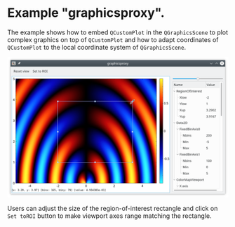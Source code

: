 # Example "graphicsproxy".

The example shows how to embed `QCustomPlot` in the `QGraphicsScene` to plot
complex graphics on top of `QCustomPlot` and how to adapt coordinates of
`QCustomPlot` to the local coordinate system of `QGraphicsScene`.

![celleditors](../../doc/assets/graphicsproxy.png)

Users can adjust the size of the region-of-interest rectangle and click on `Set
toROI` button to make viewport axes range matching the rectangle.
